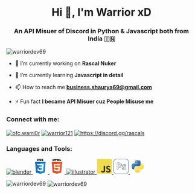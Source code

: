 <h1 align="center">Hi 👋, I'm Warrior xD</h1>
<h3 align="center">An API Misuer of Discord in Python & Javascript both from India 🇮🇳</h3>

<p align="left"> <img src="https://komarev.com/ghpvc/?username=warriordev69&label=Profile%20views&color=0e75b6&style=flat" alt="warriordev69" /> </p>

- 🔭 I’m currently working on **Rascal Nuker**

- 🌿 I’m currently learning **Javascript in detail**

- 📫 How to reach me **business.shaurya69@gmail.com**

- ⚡ Fun fact **I became API Misuer cuz People Misuse me**

<h3 align="left">Connect with me:</h3>
<p align="left">
<a href="https://instagram.com/ofc.warri0r" target="blank"><img align="center" src="https://raw.githubusercontent.com/rahuldkjain/github-profile-readme-generator/master/src/images/icons/Social/instagram.svg" alt="ofc.warri0r" height="30" width="40" /></a>
<a href="https://www.youtube.com/c/warrior121" target="blank"><img align="center" src="https://raw.githubusercontent.com/rahuldkjain/github-profile-readme-generator/master/src/images/icons/Social/youtube.svg" alt="warrior121" height="30" width="40" /></a>
<a href="https://discord.gg/https://discord.gg/rascals" target="blank"><img align="center" src="https://raw.githubusercontent.com/rahuldkjain/github-profile-readme-generator/master/src/images/icons/Social/discord.svg" alt="https://discord.gg/rascals" height="30" width="40" /></a>
</p>

<h3 align="left">Languages and Tools:</h3>
<p align="left"> <a href="https://www.blender.org/" target="_blank" rel="noreferrer"> <img src="https://download.blender.org/branding/community/blender_community_badge_white.svg" alt="blender" width="40" height="40"/> </a> <a href="https://www.w3schools.com/css/" target="_blank" rel="noreferrer"> <img src="https://raw.githubusercontent.com/devicons/devicon/master/icons/css3/css3-original-wordmark.svg" alt="css3" width="40" height="40"/> </a> <a href="https://www.w3.org/html/" target="_blank" rel="noreferrer"> <img src="https://raw.githubusercontent.com/devicons/devicon/master/icons/html5/html5-original-wordmark.svg" alt="html5" width="40" height="40"/> </a> <a href="https://www.adobe.com/in/products/illustrator.html" target="_blank" rel="noreferrer"> <img src="https://www.vectorlogo.zone/logos/adobe_illustrator/adobe_illustrator-icon.svg" alt="illustrator" width="40" height="40"/> </a> <a href="https://developer.mozilla.org/en-US/docs/Web/JavaScript" target="_blank" rel="noreferrer"> <img src="https://raw.githubusercontent.com/devicons/devicon/master/icons/javascript/javascript-original.svg" alt="javascript" width="40" height="40"/> </a> <a href="https://www.photoshop.com/en" target="_blank" rel="noreferrer"> <img src="https://raw.githubusercontent.com/devicons/devicon/master/icons/photoshop/photoshop-line.svg" alt="photoshop" width="40" height="40"/> </a> <a href="https://www.python.org" target="_blank" rel="noreferrer"> <img src="https://raw.githubusercontent.com/devicons/devicon/master/icons/python/python-original.svg" alt="python" width="40" height="40"/> </a> </p>

<p><img align="left" src="https://github-readme-stats.vercel.app/api/top-langs?username=warriordev69&show_icons=true&locale=en&layout=compact" alt="warriordev69" /></p>

<p>&nbsp;<img align="center" src="https://github-readme-stats.vercel.app/api?username=warriordev69&show_icons=true&locale=en" alt="warriordev69" /></p>
